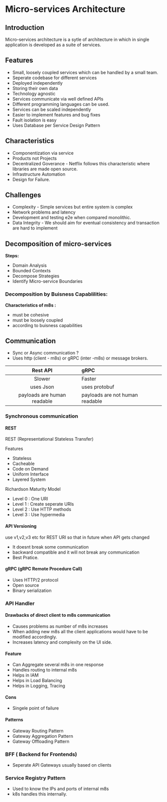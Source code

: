 # Micro-services Architecture

## Introduction

Micro-services architecture is a sytle of architecture in which in single application is developed as a suite of services.

## Features

* Small, loosely coupled services which can be handled by a small team.
* Seperate codebase for different services
* Deployed independently
* Storing their own data
* Technology agnostic
* Services communicate via well defined APIs
* Different programming languages can be used.
* Services can be scaled independently
* Easier to implement features and bug fixes
* Fault isolation is easy
* Uses Database per Service Design Pattern

## Characteristics

* Componentization via service
* Products not Projects
* Decentralized Goverance - Netflix follows this characteristic where libraries are made open source.
* Infrastructure Automation
* Design for Failure.

## Challenges

* Complexity - Simple services but entire system is complex
* Network problems and latency
* Development and testing e2e when compared monolithic.
* Data Integrity - We should aim for eventual consistency and transaction are hard to implement

## Decomposition of micro-services

**Steps:**

* Domain Analysis
* Bounded Contexts
* Decompose Strategies 
* Identify Micro-service Boundaries

### Decomposition by Buisness Capablilities:

**Characteristics of m8s :**

* must be cohesive
* must be loosely coupled
* according to buisness capabilities

## Communication

* Sync or Async communication ?  
* Uses http (client - m8s) or gRPC (inter -m8s) or message brokers.

|Rest API | gRPC|
|:-------:|:----|
|Slower | Faster|
|uses Json|uses protobuf|
|payloads are human readable | payloads are not human readable|

### Synchronous communication

#### REST

REST (Representational Stateless Transfer)

Features

* Stateless
* Cacheable
* Code on Demand
* Uniform Interface
* Layered System

Richardson Maturity Model

* Level 0 : One URI
* Level 1 : Create seperate URIs
* Level 2 : Use HTTP methods
* Level 3 : Use hypermedia

#### API Versioning

use v1,v2,v3 etc for REST URI so that in future when API gets changed 

* It doesnt break some communication
* backward compatible and it will not break any communication
* Best Pratice. 

#### gRPC (gRPC Remote Procedure Call)

* Uses HTTP/2 protocol
* Open source
* Binary serialization

### API Handler

#### Drawbacks of direct client to m8s communication

* Causes problems as number of m8s increases
* When adding new m8s all the client applications would have to be modified accordingly.
* Increases latency and complexity on the UI side.

#### Feature

* Can Aggregate several m8s in one response
* Handles routing to internal m8s
* Helps in IAM
* Helps in Load Balancing
* Helps in Logging, Tracing

#### Cons

* Singele point of failure

#### Patterns

* Gateway Routing Pattern
* Gateway Aggregation Pattern
* Gateway Offloading Pattern

### BFF ( Backend for Frontends) 

* Seperate API Gateways usually based on clients

### Service Registry Pattern

* Used to know the IPs and ports of internal m8s
* k8s handles this internally.
